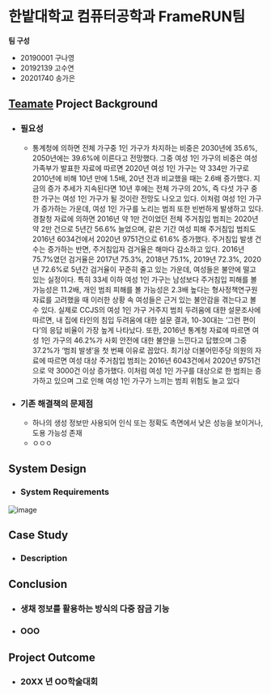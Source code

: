 # 한밭대학교 컴퓨터공학과 FrameRUN팀

**팀 구성**
- 20190001 구나영 
- 20192139 고수연
- 20201740 송가은

## <u>Teamate</u> Project Background
- ### 필요성
  -  통계청에 의하면 전체 가구중 1인 가구가 차지하는 비중은 2030년에 35.6%, 2050년에는 39.6%에 이른다고 전망했다. 그중 여성 1인 가구의 비중은 여성가족부가 발표한 자료에 따르면 2020년 여성 1인 가구는 약 334만 가구로 2010년에 비해 10년 만에 1.5배, 20년 전과 비교했을 때는 2.6배 증가했다. 지금의 증가 추세가 지속된다면 10년 후에는 전체 가구의 20%, 즉 다섯 가구 중 한 가구는 여성 1인 가구가 될 것이란 전망도 나오고 있다. 이처럼 여성 1인 가구가 증가하는 가운데, 여성 1인 가구를 노리는 범죄 또한 빈번하게 발생하고 있다. 경찰청 자료에 의하면 2016년 약 1만 건이었던 전체 주거침입 범죄는 2020년 약 2만 건으로 5년간 56.6% 늘었으며, 같은 기간 여성 피해 주거침입 범죄도 2016년 6034건에서 2020년 9751건으로 61.6% 증가했다. 주거침입 발생 건수는 증가하는 반면, 주거침입자 검거율은 해마다 감소하고 있다. 2016년 75.7%였던 검거율은 2017년 75.3%, 2018년 75.1%, 2019년 72.3%, 2020년 72.6%로 5년간 검거율이 꾸준히 줄고 있는 가운데, 여성들은 불안에 떨고 있는 실정이다. 특히 33세 이하 여성 1인 가구는 남성보다 주거침입 피해를 볼 가능성은 11.2배, 개인 범죄 피해를 볼 가능성은 2.3배 높다는 형사정책연구원 자료를 고려했을 때 이러한 상황 속 여성들은 근거 있는 불안감을 겪는다고 볼 수 있다. 실제로 CCJS의 여성 1인 가구 거주지 범죄 두려움에 대한 설문조사에 따르면, 내 집에 타인의 침입 두려움에 대한 설문 결과, 10-30대는 ‘그런 편이다’의 응답 비율이 가장 높게 나타났다. 또한, 2016년 통계청 자료에 따르면 여성 1인 가구의 46.2%가 사회 안전에 대한 불안을 느낀다고 답했으며 그중 37.2%가 ‘범죄 발생’을 첫 번째 이유로 꼽았다. 최기상 더불어민주당 의원의 자료에 따르면 여성 대상 주거침입 범죄는 2016년 6043건에서 2020년 9751건으로 약 3000건 이상 증가했다. 이처럼 여성 1인 가구를 대상으로 한 범죄는 증가하고 있으며 그로 인해 여성 1인 가구가 느끼는 범죄 위험도 늘고 
있다

- ### 기존 해결책의 문제점
  - 하나의 생성 정보만 사용되어 인식 또는 정확도 측면에서 낮은 성능을 보이거나, 도용 가능성 존재
  - ㅇㅇㅇ
  
## System Design
  - ### System Requirements
![image](https://github.com/HBNU-SWUNIV/come-capstone23-framerun/assets/123061106/c2aae161-f20a-41c8-952b-0ded5c93600e)

    
## Case Study
  - ### Description
  
  
## Conclusion
  - ### 생채 정보를 활용하는 방식의 다중 잠금 기능
  - ### OOO
  
## Project Outcome
- ### 20XX 년 OO학술대회 
